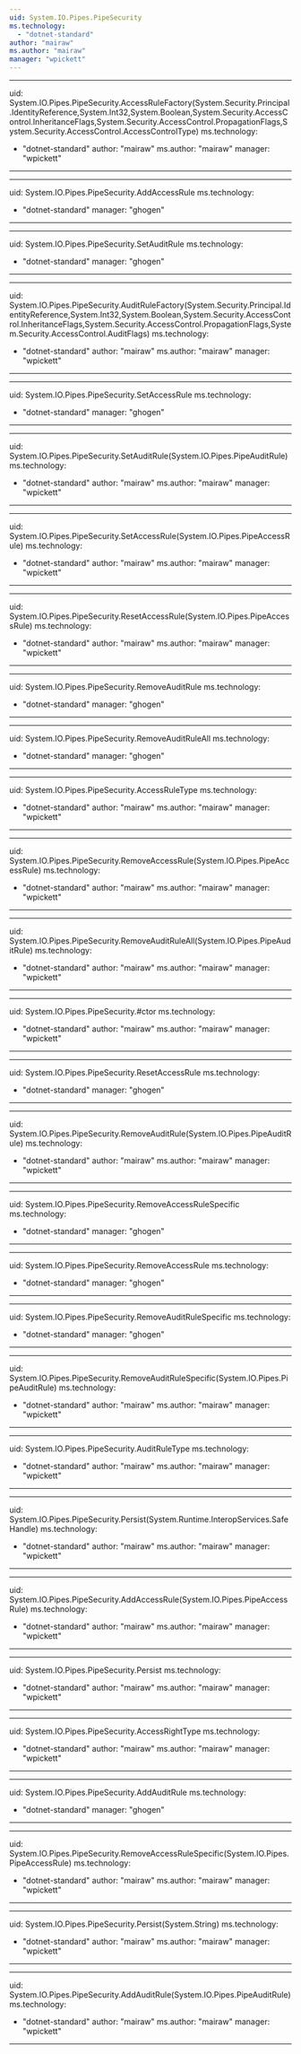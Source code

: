 ```yaml
---
uid: System.IO.Pipes.PipeSecurity
ms.technology: 
  - "dotnet-standard"
author: "mairaw"
ms.author: "mairaw"
manager: "wpickett"
---
```


---
uid: System.IO.Pipes.PipeSecurity.AccessRuleFactory(System.Security.Principal.IdentityReference,System.Int32,System.Boolean,System.Security.AccessControl.InheritanceFlags,System.Security.AccessControl.PropagationFlags,System.Security.AccessControl.AccessControlType)
ms.technology: 
  - "dotnet-standard"
author: "mairaw"
ms.author: "mairaw"
manager: "wpickett"
---

---
uid: System.IO.Pipes.PipeSecurity.AddAccessRule
ms.technology: 
  - "dotnet-standard"
manager: "ghogen"
---

---
uid: System.IO.Pipes.PipeSecurity.SetAuditRule
ms.technology: 
  - "dotnet-standard"
manager: "ghogen"
---

---
uid: System.IO.Pipes.PipeSecurity.AuditRuleFactory(System.Security.Principal.IdentityReference,System.Int32,System.Boolean,System.Security.AccessControl.InheritanceFlags,System.Security.AccessControl.PropagationFlags,System.Security.AccessControl.AuditFlags)
ms.technology: 
  - "dotnet-standard"
author: "mairaw"
ms.author: "mairaw"
manager: "wpickett"
---

---
uid: System.IO.Pipes.PipeSecurity.SetAccessRule
ms.technology: 
  - "dotnet-standard"
manager: "ghogen"
---

---
uid: System.IO.Pipes.PipeSecurity.SetAuditRule(System.IO.Pipes.PipeAuditRule)
ms.technology: 
  - "dotnet-standard"
author: "mairaw"
ms.author: "mairaw"
manager: "wpickett"
---

---
uid: System.IO.Pipes.PipeSecurity.SetAccessRule(System.IO.Pipes.PipeAccessRule)
ms.technology: 
  - "dotnet-standard"
author: "mairaw"
ms.author: "mairaw"
manager: "wpickett"
---

---
uid: System.IO.Pipes.PipeSecurity.ResetAccessRule(System.IO.Pipes.PipeAccessRule)
ms.technology: 
  - "dotnet-standard"
author: "mairaw"
ms.author: "mairaw"
manager: "wpickett"
---

---
uid: System.IO.Pipes.PipeSecurity.RemoveAuditRule
ms.technology: 
  - "dotnet-standard"
manager: "ghogen"
---

---
uid: System.IO.Pipes.PipeSecurity.RemoveAuditRuleAll
ms.technology: 
  - "dotnet-standard"
manager: "ghogen"
---

---
uid: System.IO.Pipes.PipeSecurity.AccessRuleType
ms.technology: 
  - "dotnet-standard"
author: "mairaw"
ms.author: "mairaw"
manager: "wpickett"
---

---
uid: System.IO.Pipes.PipeSecurity.RemoveAccessRule(System.IO.Pipes.PipeAccessRule)
ms.technology: 
  - "dotnet-standard"
author: "mairaw"
ms.author: "mairaw"
manager: "wpickett"
---

---
uid: System.IO.Pipes.PipeSecurity.RemoveAuditRuleAll(System.IO.Pipes.PipeAuditRule)
ms.technology: 
  - "dotnet-standard"
author: "mairaw"
ms.author: "mairaw"
manager: "wpickett"
---

---
uid: System.IO.Pipes.PipeSecurity.#ctor
ms.technology: 
  - "dotnet-standard"
author: "mairaw"
ms.author: "mairaw"
manager: "wpickett"
---

---
uid: System.IO.Pipes.PipeSecurity.ResetAccessRule
ms.technology: 
  - "dotnet-standard"
manager: "ghogen"
---

---
uid: System.IO.Pipes.PipeSecurity.RemoveAuditRule(System.IO.Pipes.PipeAuditRule)
ms.technology: 
  - "dotnet-standard"
author: "mairaw"
ms.author: "mairaw"
manager: "wpickett"
---

---
uid: System.IO.Pipes.PipeSecurity.RemoveAccessRuleSpecific
ms.technology: 
  - "dotnet-standard"
manager: "ghogen"
---

---
uid: System.IO.Pipes.PipeSecurity.RemoveAccessRule
ms.technology: 
  - "dotnet-standard"
manager: "ghogen"
---

---
uid: System.IO.Pipes.PipeSecurity.RemoveAuditRuleSpecific
ms.technology: 
  - "dotnet-standard"
manager: "ghogen"
---

---
uid: System.IO.Pipes.PipeSecurity.RemoveAuditRuleSpecific(System.IO.Pipes.PipeAuditRule)
ms.technology: 
  - "dotnet-standard"
author: "mairaw"
ms.author: "mairaw"
manager: "wpickett"
---

---
uid: System.IO.Pipes.PipeSecurity.AuditRuleType
ms.technology: 
  - "dotnet-standard"
author: "mairaw"
ms.author: "mairaw"
manager: "wpickett"
---

---
uid: System.IO.Pipes.PipeSecurity.Persist(System.Runtime.InteropServices.SafeHandle)
ms.technology: 
  - "dotnet-standard"
author: "mairaw"
ms.author: "mairaw"
manager: "wpickett"
---

---
uid: System.IO.Pipes.PipeSecurity.AddAccessRule(System.IO.Pipes.PipeAccessRule)
ms.technology: 
  - "dotnet-standard"
author: "mairaw"
ms.author: "mairaw"
manager: "wpickett"
---

---
uid: System.IO.Pipes.PipeSecurity.Persist
ms.technology: 
  - "dotnet-standard"
author: "mairaw"
ms.author: "mairaw"
manager: "wpickett"
---

---
uid: System.IO.Pipes.PipeSecurity.AccessRightType
ms.technology: 
  - "dotnet-standard"
author: "mairaw"
ms.author: "mairaw"
manager: "wpickett"
---

---
uid: System.IO.Pipes.PipeSecurity.AddAuditRule
ms.technology: 
  - "dotnet-standard"
manager: "ghogen"
---

---
uid: System.IO.Pipes.PipeSecurity.RemoveAccessRuleSpecific(System.IO.Pipes.PipeAccessRule)
ms.technology: 
  - "dotnet-standard"
author: "mairaw"
ms.author: "mairaw"
manager: "wpickett"
---

---
uid: System.IO.Pipes.PipeSecurity.Persist(System.String)
ms.technology: 
  - "dotnet-standard"
author: "mairaw"
ms.author: "mairaw"
manager: "wpickett"
---

---
uid: System.IO.Pipes.PipeSecurity.AddAuditRule(System.IO.Pipes.PipeAuditRule)
ms.technology: 
  - "dotnet-standard"
author: "mairaw"
ms.author: "mairaw"
manager: "wpickett"
---
